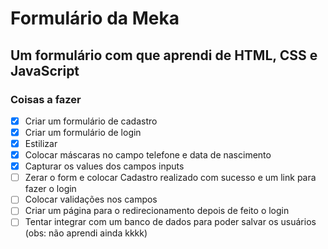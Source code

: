
# Formulário da Meka
## Um formulário com que aprendi de HTML, CSS e JavaScript
### Coisas a fazer
- [x] Criar um formulário de cadastro
- [x] Criar um formulário de login
- [x] Estilizar
- [x] Colocar máscaras no campo telefone e data de nascimento
- [x] Capturar os values dos campos inputs
- [ ] Zerar o form e colocar Cadastro realizado com sucesso e um link para fazer o login
- [ ] Colocar validações nos campos
- [ ] Criar um página para o redirecionamento depois de feito o login
- [ ] Tentar integrar com um banco de dados para poder salvar os usuários (obs: não aprendi ainda kkkk)